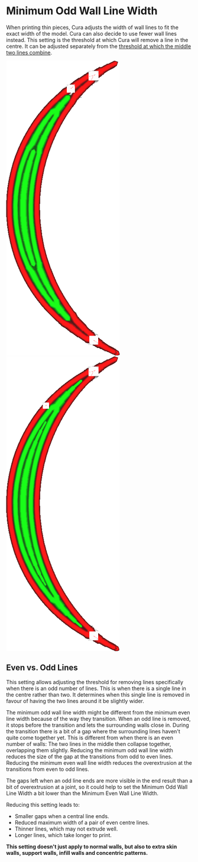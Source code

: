 Minimum Odd Wall Line Width
====
When printing thin pieces, Cura adjusts the width of wall lines to fit the exact width of the model. Cura can also decide to use fewer wall lines instead. This setting is the threshold at which Cura will remove a line in the centre. It can be adjusted separately from the [threshold at which the middle two lines combine](min_even_wall_line_width.md).


![When the centre line is too small, the two lines around it are made wider](images/min_wall_line_width_0_34.png)
![Reducing this setting, the centre line starts and ends much smaller](images/min_wall_line_width_odd_0_1.png)

Even vs. Odd Lines
----
This setting allows adjusting the threshold for removing lines specifically when there is an odd number of lines. This is when there is a single line in the centre rather than two. It determines when this single line is removed in favour of having the two lines around it be slightly wider.

The minimum odd wall line width might be different from the minimum even line width because of the way they transition. When an odd line is removed, it stops before the transition and lets the surrounding walls close in. During the transition there is a bit of a gap where the surrounding lines haven't quite come together yet. This is different from when there is an even number of walls: The two lines in the middle then collapse together, overlapping them slightly. Reducing the minimum odd wall line width reduces the size of the gap at the transitions from odd to even lines. Reducing the minimum even wall line width reduces the overextrusion at the transitions from even to odd lines.

The gaps left when an odd line ends are more visible in the end result than a bit of overextrusion at a joint, so it could help to set the Minimum Odd Wall Line Width a bit lower than the Minimum Even Wall Line Width.

Reducing this setting leads to:
* Smaller gaps when a central line ends.
* Reduced maximum width of a pair of even centre lines.
* Thinner lines, which may not extrude well.
* Longer lines, which take longer to print.

**This setting doesn't just apply to normal walls, but also to extra skin walls, support walls, infill walls and concentric patterns.**